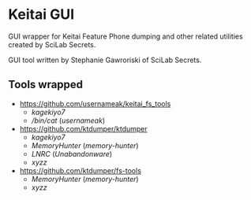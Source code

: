 # Keitai GUI

GUI wrapper for Keitai Feature Phone dumping and other related
utilities created by SciLab Secrets.

GUI tool written by Stephanie Gawroriski of SciLab Secrets.

## Tools wrapped

 * <https://github.com/usernameak/keitai_fs_tools>
   * _kagekiyo7_
   * _/bin/cat_ (_usernameak_)
 * <https://github.com/ktdumper/ktdumper>
   * _kagekiyo7_
   * _MemoryHunter_ (_memory-hunter_)
   * _LNRC_ (_Unabandonware_)
   * _xyzz_
 * <https://github.com/ktdumper/fs-tools>
   * _MemoryHunter_ (_memory-hunter_)
   * _xyzz_
